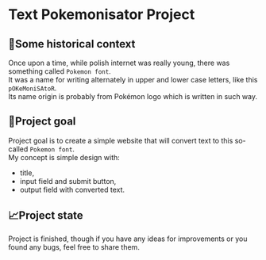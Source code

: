 # Text Pokemonisator Project

## 📖Some historical context

Once upon a time, while polish internet was really young, there was something called `Pokemon font`.\
It was a name for writing alternately in upper and lower case letters, like this `pOKeMoniSAtoR`.\
Its name origin is probably from Pokémon logo which is written in such way.

## 🎯Project goal

Project goal is to create a simple website that will convert text to this so-called `Pokemon font`.\
My concept is simple design with:
- title,
- input field and submit button,
- output field with converted text.

## 📈Project state

Project is finished, though if you have any ideas for improvements or you found any bugs, feel free to share them.